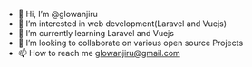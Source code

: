 - 👋 Hi, I’m @glowanjiru
- 👀 I’m interested in web development(Laravel and Vuejs)
- 🌱 I’m currently learning Laravel and Vuejs
- 💞️ I’m looking to collaborate on various open source Projects
- 📫 How to reach me glowanjiru@gmail.com

<!---
glowanjiru/glowanjiru is a ✨ special ✨ repository because its `README.md` (this file) appears on your GitHub profile.
You can click the Preview link to take a look at your changes.
--->
